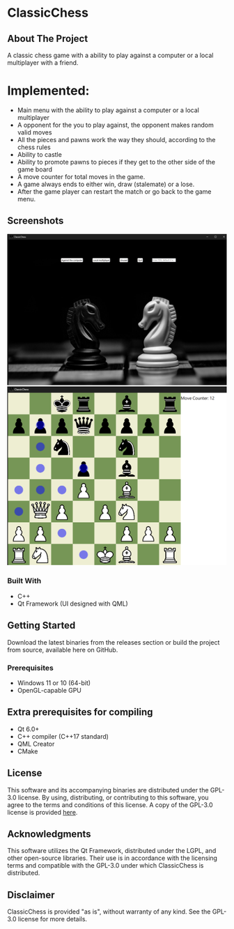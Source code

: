 # ClassicChess

## About The Project
A classic chess game with a ability to play against a computer or a local multiplayer with a friend.

# Implemented:
- Main menu with the ability to play against a computer or a local multiplayer
- A opponent for the you to play against, the opponent makes random valid moves
- All the pieces and pawns work the way they should, according to the chess rules
- Ability to castle
- Ability to promote pawns to pieces if they get to the other side of the game board
- A move counter for total moves in the game.
- A game always ends to either win, draw (stalemate) or a lose.
- After the game player can restart the match or go back to the game menu.

## Screenshots

![Mainmenu screenshot](screenshots/menu.png)
![In-game screenshot](screenshots/in-game.png)

### Built With
- C++
- Qt Framework (UI designed with QML)

## Getting Started
Download the latest binaries from the releases section or build the project from source, available here on GitHub.

### Prerequisites
- Windows 11 or 10 (64-bit)
- OpenGL-capable GPU

## Extra prerequisites for compiling
- Qt 6.0+
- C++ compiler (C++17 standard)
- QML Creator
- CMake

## License
This software and its accompanying binaries are distributed under the GPL-3.0 license. By using, distributing, or contributing to this software, you agree to the terms and conditions of this license. A copy of the GPL-3.0 license is provided [here](./LICENSE).

## Acknowledgments
This software utilizes the Qt Framework, distributed under the LGPL, and other open-source libraries. Their use is in accordance with the licensing terms and compatible with the GPL-3.0 under which ClassicChess is distributed.

## Disclaimer
ClassicChess is provided "as is", without warranty of any kind. See the GPL-3.0 license for more details.